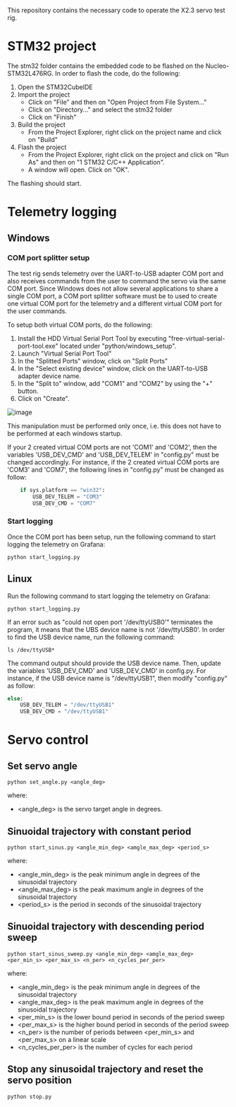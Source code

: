 This repository contains the necessary code to operate the X2.3 servo test rig.

# STM32 project
The stm32 folder contains the embedded code to be flashed on the Nucleo-STM32L476RG.
In order to flash the code, do the following:
1. Open the STM32CubeIDE
2. Import the project
   - Click on "File" and then on "Open Project from File System..."
   - Click on "Directory..." and select the stm32 folder
   - Click on "Finish"
3. Build the project
   - From the Project Explorer, right click on the project name and click on "Build"
4. Flash the project
   - From the Project Explorer, right click on the project and click on "Run As" and then on 
     "1 STM32 C/C++ Application". 
   - A window will open. Click on "OK".
       
The flashing should start.

# Telemetry logging

## Windows

### COM port splitter setup

The test rig sends telemetry over the UART-to-USB adapter COM port and also receives commands 
from the user to command the servo via the same COM port. Since Windows does not allow several 
applications to share a single COM port, a COM port splitter software must be to used to create 
one virtual COM port for the telemetry and a different virtual COM port for the user commands. 

To setup both virtual COM ports, do the following:
1. Install the HDD Virtual Serial Port Tool by executing "free-virtual-serial-port-tool.exe" located under "python/windows_setup".
2. Launch "Virtual Serial Port Tool"
3. In the "Splitted Ports" window, click on "Split Ports"
4. In the "Select existing device" window, click on the UART-to-USB adapter device name.
5. In the "Split to" window, add "COM1" and "COM2" by using the "+" button.
6. Click on "Create".


![image](https://user-images.githubusercontent.com/114927032/224658344-081d514a-25de-461f-916a-3b1de6ebde2b.png)

This manipulation must be performed only once, i.e. this does not have to be performed at each windows startup.

If your 2 created virtual COM ports are not 'COM1' and 'COM2', then the 
variables 'USB_DEV_CMD' and 'USB_DEV_TELEM' in "config.py" must be changed accordingly. For instance,
if the 2 created virtual COM ports are 'COM3' and 'COM7', the following lines in "config.py" must be changed as follow:
```python
    if sys.platform == "win32":
        USB_DEV_TELEM = "COM3"
        USB_DEV_CMD = "COM7"
```
### Start logging

Once the COM port has been setup, run the following command to start logging the telemetry on Grafana:

```
python start_logging.py
```

## Linux

Run the following command to start logging the telemetry on Grafana:

```
python start_logging.py
```

If an error such as "could not open port '/dev/ttyUSB0'" terminates the program, it means that 
the UBS device name is not '/dev/ttyUSB0'. In order to find the USB device name, run the following 
command:

```
ls /dev/ttyUSB*
```

The command output should provide the USB device name. Then, update the variables 'USB_DEV_CMD'
and 'USB_DEV_CMD' in config.py. For instance, if the USB device name is "/dev/ttyUSB1", then 
modify "config.py" as follow:

```python
else:
    USB_DEV_TELEM = "/dev/ttyUSB1"
    USB_DEV_CMD = "/dev/ttyUSB1"
```

# Servo control

## Set servo angle

```
python set_angle.py <angle_deg>
```
where:
- <angle_deg> is the servo target angle in degrees.

## Sinuoidal trajectory with constant period 

```
python start_sinus.py <angle_min_deg> <amgle_max_deg> <period_s>
```
where:
- <angle_min_deg> is the peak minimum angle in degrees of the sinusoidal trajectory
- <angle_max_deg> is the peak maximum angle in degrees of the sinusoidal trajectory
- <period_s> is the period in seconds of the sinusoidal trajectory

## Sinuoidal trajectory with descending period sweep

```
python start_sinus_sweep.py <angle_min_deg> <amgle_max_deg> <per_min_s> <per_max_s> <n_per> <n_cycles_per_per>
```
where:
- <angle_min_deg> is the peak minimum angle in degrees of the sinusoidal trajectory
- <angle_max_deg> is the peak maximum angle in degrees of the sinusoidal trajectory
- <per_min_s> is the lower bound period in seconds of the period sweep
- <per_max_s> is the higher bound period in seconds of the period sweep
- <n_per> is the number of periods between <per_min_s> and <per_max_s> on a linear scale
- <n_cycles_per_per> is the number of cycles for each period

## Stop any sinusoidal trajectory and reset the servo position

```
python stop.py
```




    
